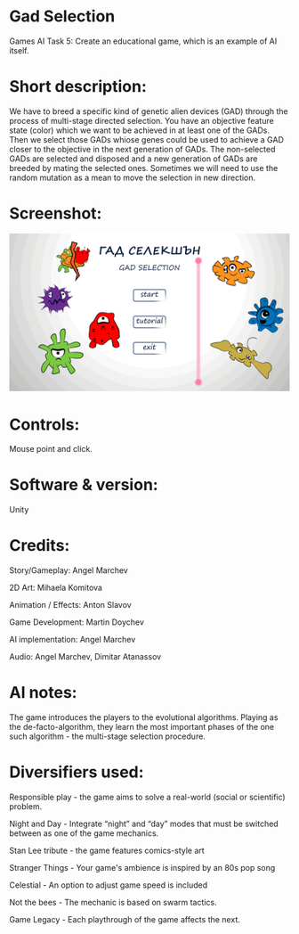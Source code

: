 # Gad Selection

Games AI Task 5: Create an educational game, which is an example of AI itself.

# Short description:
We have to breed a specific kind of genetic alien devices (GAD) through the process of multi-stage directed selection. You have an objective feature state (color) which we want to be achieved in at least one of the GADs. Then we select those GADs whiose genes could be used to achieve a GAD closer to the objective in the next generation of GADs. The non-selected GADs are selected and disposed and a new generation of GADs are breeded by mating the selected ones. Sometimes we will need to use the random mutation as a mean to move the selection in new direction.

# Screenshot:
![alt text](https://github.com/HackDesignChallenge/Games-AI-Task-5/blob/develop/art-assets/gad_selection_001.png "Title screen")

# Controls:

Mouse point and click.


# Software & version:

Unity 


# Credits:

Story/Gameplay: Angel Marchev

2D Art: Mihaela Komitova

Animation / Effects: Anton Slavov

Game Development: Martin Doychev

AI implementation: Angel Marchev

Audio: Angel Marchev, Dimitar Atanassov

# AI notes:
The game introduces the players to the evolutional algorithms. Playing as the de-facto-algorithm, they learn the most important phases of the one such algorithm - the multi-stage selection procedure.

# Diversifiers used:

Responsible play - the game aims to solve a real-world (social or scientific) problem.

Night and Day - Integrate “night” and “day” modes that must be switched between as one of the game mechanics.

Stan Lee tribute - the game features comics-style art

Stranger Things - Your game's ambience is inspired by an 80s pop song

Celestial - An option to adjust game speed is included

Not the bees - The mechanic is based on swarm tactics.

Game Legacy - Each playthrough of the game affects the next.




